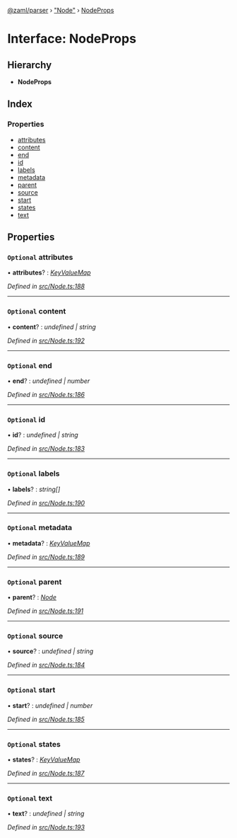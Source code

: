 [@zaml/parser](../README.md) › ["Node"](../modules/_node_.md) › [NodeProps](_node_.nodeprops.md)

# Interface: NodeProps

## Hierarchy

* **NodeProps**

## Index

### Properties

* [attributes](_node_.nodeprops.md#optional-attributes)
* [content](_node_.nodeprops.md#optional-content)
* [end](_node_.nodeprops.md#optional-end)
* [id](_node_.nodeprops.md#optional-id)
* [labels](_node_.nodeprops.md#optional-labels)
* [metadata](_node_.nodeprops.md#optional-metadata)
* [parent](_node_.nodeprops.md#optional-parent)
* [source](_node_.nodeprops.md#optional-source)
* [start](_node_.nodeprops.md#optional-start)
* [states](_node_.nodeprops.md#optional-states)
* [text](_node_.nodeprops.md#optional-text)

## Properties

### `Optional` attributes

• **attributes**? : *[KeyValueMap](../modules/_node_.md#keyvaluemap)*

*Defined in [src/Node.ts:188](https://github.com/nexushubs/zaml-lang/blob/ee5fea7/packages/zaml-parser/src/Node.ts#L188)*

___

### `Optional` content

• **content**? : *undefined | string*

*Defined in [src/Node.ts:192](https://github.com/nexushubs/zaml-lang/blob/ee5fea7/packages/zaml-parser/src/Node.ts#L192)*

___

### `Optional` end

• **end**? : *undefined | number*

*Defined in [src/Node.ts:186](https://github.com/nexushubs/zaml-lang/blob/ee5fea7/packages/zaml-parser/src/Node.ts#L186)*

___

### `Optional` id

• **id**? : *undefined | string*

*Defined in [src/Node.ts:183](https://github.com/nexushubs/zaml-lang/blob/ee5fea7/packages/zaml-parser/src/Node.ts#L183)*

___

### `Optional` labels

• **labels**? : *string[]*

*Defined in [src/Node.ts:190](https://github.com/nexushubs/zaml-lang/blob/ee5fea7/packages/zaml-parser/src/Node.ts#L190)*

___

### `Optional` metadata

• **metadata**? : *[KeyValueMap](../modules/_node_.md#keyvaluemap)*

*Defined in [src/Node.ts:189](https://github.com/nexushubs/zaml-lang/blob/ee5fea7/packages/zaml-parser/src/Node.ts#L189)*

___

### `Optional` parent

• **parent**? : *[Node](../classes/_node_.node.md)*

*Defined in [src/Node.ts:191](https://github.com/nexushubs/zaml-lang/blob/ee5fea7/packages/zaml-parser/src/Node.ts#L191)*

___

### `Optional` source

• **source**? : *undefined | string*

*Defined in [src/Node.ts:184](https://github.com/nexushubs/zaml-lang/blob/ee5fea7/packages/zaml-parser/src/Node.ts#L184)*

___

### `Optional` start

• **start**? : *undefined | number*

*Defined in [src/Node.ts:185](https://github.com/nexushubs/zaml-lang/blob/ee5fea7/packages/zaml-parser/src/Node.ts#L185)*

___

### `Optional` states

• **states**? : *[KeyValueMap](../modules/_node_.md#keyvaluemap)*

*Defined in [src/Node.ts:187](https://github.com/nexushubs/zaml-lang/blob/ee5fea7/packages/zaml-parser/src/Node.ts#L187)*

___

### `Optional` text

• **text**? : *undefined | string*

*Defined in [src/Node.ts:193](https://github.com/nexushubs/zaml-lang/blob/ee5fea7/packages/zaml-parser/src/Node.ts#L193)*
